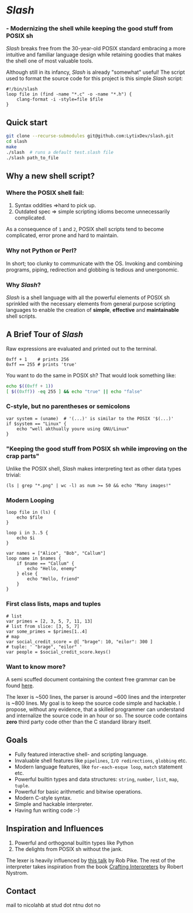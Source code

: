 # *Slash*
### - Modernizing the shell while keeping the good stuff from POSIX sh
*Slash* breaks free from the 30-year-old POSIX standard embracing a more intuitive and familiar language design while retaining goodies that makes the shell one of most valuable tools.

Although still in its infancy, *Slash* is already "somewhat" useful! The script used to format the source code for this project is this simple *Slash* script:
```
#!/bin/slash
loop file in (find -name "*.c" -o -name "*.h") {
    clang-format -i -style=file $file
}
```

## Quick start
```sh
git clone --recurse-submodules git@github.com:LytixDev/slash.git
cd slash
make
./slash  # runs a default test.slash file
./slash path_to_file
```

## Why a new shell script?
### Where the POSIX shell fail:
1. Syntax oddities =>hard to pick up.
2. Outdated spec => simple scripting idioms become unnecessarily complicated.

As a consequence of `1` and `2`, POSIX shell scripts tend to become complicated, error prone and hard to maintain.

### Why not Python or Perl?
In short; too clunky to communicate with the OS. Invoking and combining programs, piping, redirection and globbing is tedious and unergonomic.

### Why *Slash*?
*Slash* is a shell language with all the powerful elements of POSIX sh sprinkled with the necessary elements from general purpose scripting languages to enable the creation of **simple**, **effective** and **maintainable** shell scripts.

## A Brief Tour of *Slash*
Raw expressions are evaluated and printed out to the terminal.
```
0xff + 1    # prints 256
0xff == 255 # prints 'true'
```
You want to do the same in POSIX sh? That would look something like:
```sh
echo $((0xff + 1))
[ $((0xff)) -eq 255 ] && echo "true" || echo "false"
```

### C-style, but no parentheses or semicolons
``` 
var system = (uname)  # '(...)' is similar to the POSIX '$(...)' 
if $system == "Linux" {
    echo "well akthually youre using GNU/Linux"
}
```

### "Keeping the good stuff from POSIX sh while improving on the crap parts"
Unlike the POSIX shell, *Slash* makes interpreting text as other data types trivial:
```
(ls | grep "*.png" | wc -l) as num >= 50 && echo "Many images!"
```

### Modern Looping
```
loop file in (ls) {
    echo $file
}
```
```
loop i in 3..5 {
    echo $i
}
```
```
var names = ["Alice", "Bob", "Callum"]
loop name in $names {
    if $name == "Callum" {
        echo "Hello, enemy"
    } else {
        echo "Hello, friend"
    }
}
```

### First class lists, maps and tuples
```
# list
var primes = [2, 3, 5, 7, 11, 13]
# list from slice: [3, 5, 7]
var some_primes = $primes[1..4]
# map
var social_credit_score = @[ "brage": 10, "eilor": 300 ]
# tuple: ' "brage", "eilor" '
var people = $social_credit_score.keys()
```

### Want to know more?
A semi scuffed document containing the context free grammar can be found [here](https://github.com/LytixDev/slash/blob/main/docs/grammar.txt).

The lexer is ~500 lines, the parser is around ~600 lines and the interpreter is ~800 lines. My goal is to keep the source code simple and hackable. I propose, without any evidence, that a skilled programmer can understand and internalize the source code in an hour or so.  The source code contains **zero** third party code other than the C standard library itself. 


## Goals
- Fully featured interactive shell- and scripting language.
- Invaluable shell features like `pipelines`, `I/O redirections`, `globbing` etc. 
- Modern language features, like `for-each-esque loop`, `match` statement etc.
- Powerful builtin types and data structures: `string`, `number`, `list`, `map`, `tuple`.
- Powerful for basic arithmetic and bitwise operations.
- Modern C-style syntax.
- Simple and hackable interpreter.
- Having fun writing code :-)

## Inspiration and Influences
1. Powerful and orthogonal builtin types like Python
2. The delights from POSIX sh without the jank.


The lexer is heavily influenced by [this talk](https://www.youtube.com/watch?v=HxaD_trXwRE) by Rob Pike. The rest of the interpreter takes inspiration from the book [Crafting Interpreters](https://craftinginterpreters.com/) by Robert Nystrom.

## Contact
mail to nicolahb at stud dot ntnu dot no
